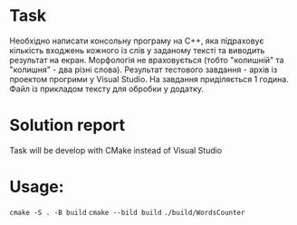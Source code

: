 # Task

Необхідно написати консольну програму на С++, яка підраховує кількість входжень кожного із слів у заданому тексті та виводить результат на екран. Морфологія не враховується (тобто "колишній" та "колишня" - два різні слова). Результат тестового завдання - архів із проектом прогрими у Visual Studio. На завдання приділяється 1 година. Файл із прикладом тексту для обробки у додатку.


# Solution report
Task will be develop with CMake instead of Visual Studio

# Usage:
`cmake -S . -B build`
`cmake --bild build`
`./build/WordsCounter`

